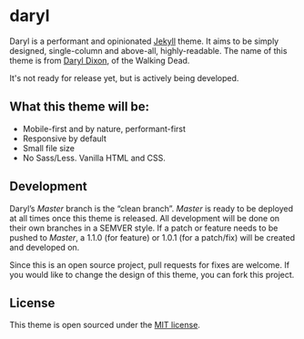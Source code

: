 # daryl
Daryl is a performant and opinionated [Jekyll](http://jekyllrb.com) theme. It aims to be simply designed, single-column and above-all, highly-readable. The name of this theme is from [Daryl Dixon](http://walkingdead.wikia.com/wiki/Daryl_Dixon_(TV_Series)), of the Walking Dead. 

It's not ready for release yet, but is actively being developed. 

## What this theme will be:

- Mobile-first and by nature, performant-first
- Responsive by default
- Small file size
- No Sass/Less. Vanilla HTML and CSS.

## Development

Daryl’s *Master* branch is the “clean branch”. *Master* is ready to be deployed at all times once this theme is released. All development will be done on their own branches in a SEMVER style. If a patch or feature needs to be pushed to _Master_, a 1.1.0 (for feature) or 1.0.1 (for a patch/fix) will be created and developed on. 

Since this is an open source project, pull requests for fixes are welcome. If you would like to change the design of this theme, you can fork this project.

## License

This theme is open sourced under the [MIT license](https://github.com/andrewcodes/daryl/blob/gh-pages/LICENSE).
